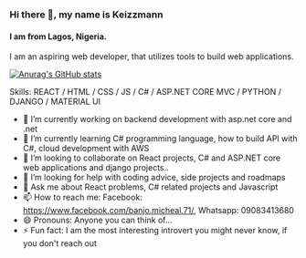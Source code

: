 ### Hi there 👋, my name is Keizzmann
#### I am from Lagos, Nigeria.
I am an aspiring web developer, that utilizes tools to build web applications. 

[![Anurag's GitHub stats](https://github-readme-stats.vercel.app/api?username=Keizzmannbanjo)](https://github.com/anuraghazra/github-readme-stats)

Skills: REACT / HTML / CSS / JS / C# / ASP.NET CORE MVC / PYTHON / DJANGO / MATERIAL UI

- 🔭 I’m currently working on backend development with asp.net core and .net  
- 🌱 I’m currently learning C# programming language, how to build API with C#, cloud development with AWS 
- 👯 I’m looking to collaborate on React projects, C# and ASP.NET core web applications and django projects.. 
- 🤔 I’m looking for help with coding advice, side projects and roadmaps 
- 💬 Ask me about React problems, C# related projects and Javascript 
- 📫 How to reach me: Facebook: https://www.facebook.com/banjo.micheal.71/, Whatsapp: 09083413680 
- 😄 Pronouns: Anyone you can think of...  
- ⚡ Fun fact: I am the most interesting introvert you might never know, if you don't reach out 




